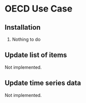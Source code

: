 # OECD Use Case

## Installation

1. Nothing to do


## Update list of items

Not implemented.

## Update time series data

Not implemented.